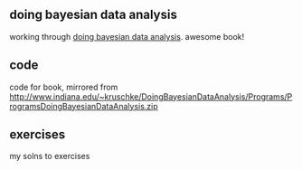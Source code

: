 ## doing bayesian data analysis

working through <a href="http://www.indiana.edu/~kruschke/DoingBayesianDataAnalysis/">doing bayesian data analysis</a>. awesome book!

## code

code for book, mirrored from http://www.indiana.edu/~kruschke/DoingBayesianDataAnalysis/Programs/ProgramsDoingBayesianDataAnalysis.zip

## exercises

my solns to exercises

